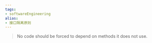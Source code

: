 ```yaml
---
tags: 
- softwareEngineering 
alias:
- 接口隔离原则
---
```

> No code should be forced to depend on methods it does not use.
